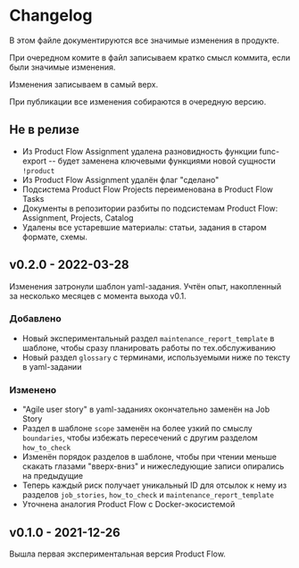 # Changelog

В этом файле документируются все значимые изменения в продукте.

При очередном комите в файл записываем кратко смысл коммита, если были значимые изменения.

Изменения записываем в самый верх.

При публикации все изменения собираются в очередную версию.


Не в релизе
------------------------

- Из Product Flow Assignment удалена разновидность функции func-export -- будет заменена ключевыми функциями новой сущности `!product`
- Из Product Flow Assignment удалён флаг "сделано"
- Подсистема Product Flow Projects переименована в Product Flow Tasks
- Документы в репозитории разбиты по подсистемам Product Flow: Assignment, Projects, Catalog
- Удалены все устаревшие материалы: статьи, задания в старом формате, схемы.


v0.2.0 - 2022-03-28
------------------------

Изменения затронули шаблон yaml-задания. Учтён опыт, накопленный за несколько месяцев с момента выхода v0.1.

### Добавлено


- Новый экспериментальный раздел `maintenance_report_template` в шаблоне, чтобы сразу планировать работы по тех.обслуживанию
- Новый раздел `glossary` с терминами, используемыми ниже по тексту в yaml-задании

### Изменено

- "Agile user story" в yaml-заданиях окончательно заменён на Job Story
- Раздел в шаблоне `scope` заменён на более узкий по смыслу `boundaries`, чтобы избежать пересечений с другим разделом `how_to_check`
- Изменён порядок разделов в шаблоне, чтобы при чтении меньше скакать глазами "вверх-вниз" и нижеследующие записи опирались на предыдущие
- Теперь каждый риск получает уникальный ID для отсылок к нему из разделов `job_stories`, `how_to_check` и `maintenance_report_template`
- Уточнена аналогия Product Flow с Docker-экосистемой


v0.1.0 - 2021-12-26
------------------------

Вышла первая экспериментальная версия Product Flow.
